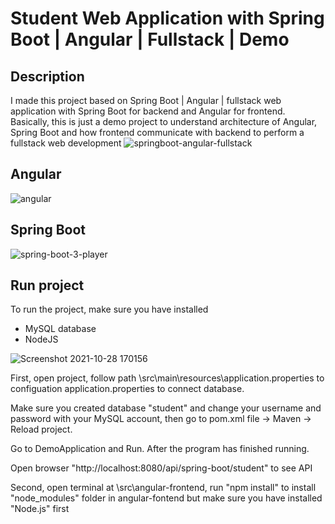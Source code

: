# Student Web Application with Spring Boot | Angular | Fullstack | Demo 
## Description

I made this project based on Spring Boot | Angular | fullstack  web application with Spring Boot for backend and Angular for frontend. Basically, this is just a demo project to understand architecture of Angular, Spring Boot and how frontend communicate with backend to perform a fullstack web development
![springboot-angular-fullstack](https://user-images.githubusercontent.com/86077654/139099716-8975a4f7-67c3-4d8a-a21b-d202119af096.png)

## Angular
![angular](https://user-images.githubusercontent.com/86077654/139235800-ecf841b2-52b3-4211-b271-cd479941ba9e.png)

## Spring Boot
![spring-boot-3-player](https://user-images.githubusercontent.com/86077654/138086348-6cb23128-f9ec-4e20-9f36-0aac9006e7ac.png)

## Run project

To run the project, make sure you have installed
- MySQL database
- NodeJS

![Screenshot 2021-10-28 170156](https://user-images.githubusercontent.com/86077654/139234298-500e4647-5b8c-4dea-bfd6-5d4cc96cc986.png)

First, open project, follow path \src\main\resources\application.properties to configuation application.properties to connect database.

Make sure you created database "student" and change your username and password with your MySQL account, then go to pom.xml file -> Maven -> Reload project.

Go to DemoApplication and Run. After the program has finished running.

Open browser "http://localhost:8080/api/spring-boot/student"  to see API

Second, open terminal at \src\angular-frontend, run "npm install" to install "node_modules" folder in angular-fontend but make sure you have installed "Node.js" first


